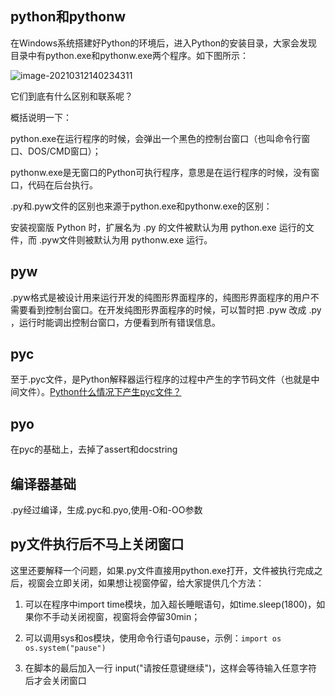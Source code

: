 ## python和pythonw

在Windows系统搭建好Python的环境后，进入Python的安装目录，大家会发现目录中有python.exe和pythonw.exe两个程序。如下图所示：

![image-20210312140234311](https://img2020.cnblogs.com/blog/363476/202103/363476-20210312140842861-334825856.png)

它们到底有什么区别和联系呢？

概括说明一下：

python.exe在运行程序的时候，会弹出一个黑色的控制台窗口（也叫命令行窗口、DOS/CMD窗口）；

pythonw.exe是无窗口的Python可执行程序，意思是在运行程序的时候，没有窗口，代码在后台执行。



.py和.pyw文件的区别也来源于python.exe和pythonw.exe的区别：

安装视窗版 Python 时，扩展名为 .py 的文件被默认为用 python.exe 运行的文件，而 .pyw文件则被默认为用 pythonw.exe 运行。

## pyw

.pyw格式是被设计用来运行开发的纯图形界面程序的，纯图形界面程序的用户不需要看到控制台窗口。在开发纯图形界面程序的时候，可以暂时把 .pyw 改成 .py ，运行时能调出控制台窗口，方便看到所有错误信息。

## pyc

至于.pyc文件，是Python解释器运行程序的过程中产生的字节码文件（也就是中间文件）。[Python什么情况下产生pyc文件？](https://www.zhihu.com/question/30296617)

## pyo

在pyc的基础上，去掉了assert和docstring

## 编译器基础

.py经过编译，生成.pyc和.pyo,使用-O和-OO参数



## py文件执行后不马上关闭窗口

这里还要解释一个问题，如果.py文件直接用python.exe打开，文件被执行完成之后，视窗会立即关闭，如果想让视窗停留，给大家提供几个方法：

1. 可以在程序中import time模块，加入超长睡眠语句，如time.sleep(1800)，如果你不手动关闭视窗，视窗将会停留30min；

2. 可以调用sys和os模块，使用命令行语句pause，示例：`import os os.system("pause")`
3. 在脚本的最后加入一行 input("请按任意键继续")，这样会等待输入任意字符后才会关闭窗口



